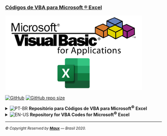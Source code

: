 ### [Códigos de VBA para Microsoft ® Excel](https://github.com/Maux/vba-codes)
![VBA Excel](./src/img/vba-codes.png "VBA Excel")

[![GitHub](https://img.shields.io/github/license/Maux/vba-codes)](https://opensource.org/licenses/MIT) [![GitHub repo size](https://img.shields.io/github/repo-size/Maux/vba-codes?color=blue&label=vba-codes&logo=github&logoColor=white)](https://github.com/Maux/vba-codes/)
<details>
  <summary><img src="https://upload.wikimedia.org/wikipedia/commons/thumb/0/05/Flag_of_Brazil.svg/22px-Flag_of_Brazil.svg.png" alt="PT-BR" title="PT-BR"> <strong>Repositório para Códigos de VBA para Microsoft<sup>©</sup> Excel</strong></summary>
  <blockquote><p>Este reposítorio contém códigos, módulos, modulos de classe e planilhas de exemplos em Excel.</p><p>Sempre que possível, os códigos serão comentados em inglês, para uma maior abrangência  de usuários.</p><p>Os códigos são revisados e alterados, dependendo da necessidade.</p><p>Nenhum código fará qualquer alteração no sistema operacional ou no computador, mas é de responsabilidade do usuário, o uso que ao qual o código será aplicado.</p><p>A velocidade de execução de alguns códigos pode variar dependendo dos recursos disponíveis do computador em execução, ou da base de dados envolvidas na execução do código.</p><p>Este respositório não tem nenhum vinculo ou parceria com a empresa Microsoft<sup>&copy;</sup> e tem por objetivo, ajudar e a disseminar esta linguagem de programação.</p><p>Os logos VBA & Excel são marcas registradas pela Corporação Microsoft, detentora de sesu direitos autorais.</p></blockquote>
</details>
<details>
  <summary><img src="https://upload.wikimedia.org/wikipedia/commons/thumb/a/a4/Flag_of_the_United_States.svg/22px-Flag_of_the_United_States.svg.png" alt="EN-US" title="EN-US"> <strong>Repository for VBA Codes for Microsoft<sup>©</sup> Excel</strong></summary>
  <blockquote><p>This repository contains codes, modules, class modules and spreadsheet examples in Excel.</p><p>Whenever possible, codes will be commented in English, for a wider range of users.</p><p>The codes are revised and changed, depending on the need.</p><p>No code will make any changes to the operating system or computer, but it is the user's responsibility, that the use to which the code is applied.</p><p>The some code execution speed may vary depending on the available resources of the computer running, or database involved in code execution.</p><p>This repository has no bond or partnership with Microsoft<sup>&copy;</sup> company and aims to help and to disseminate this programming language.</p><p>VBA & Excel logos are registered trademarks of Microsoft Corporation, which owns its copyright.</p></blockquote>
</details>
<hr>
<sup><em>&copy; Copyright Reserved by <strong><a href="https://maux.github.io/mypage/" alt="Maux" target="_blank">Maux</a></strong> — Brasil 2020.</em></sup>
